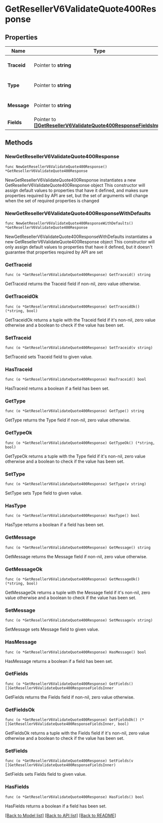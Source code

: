 # GetResellerV6ValidateQuote400Response

## Properties

Name | Type | Description | Notes
------------ | ------------- | ------------- | -------------
**Traceid** | Pointer to **string** | Unique Id to identify error. | [optional] 
**Type** | Pointer to **string** | Describes the type of the error. | [optional] 
**Message** | Pointer to **string** | A detailed error message. | [optional] 
**Fields** | Pointer to [**[]GetResellerV6ValidateQuote400ResponseFieldsInner**](GetResellerV6ValidateQuote400ResponseFieldsInner.md) |  | [optional] 

## Methods

### NewGetResellerV6ValidateQuote400Response

`func NewGetResellerV6ValidateQuote400Response() *GetResellerV6ValidateQuote400Response`

NewGetResellerV6ValidateQuote400Response instantiates a new GetResellerV6ValidateQuote400Response object
This constructor will assign default values to properties that have it defined,
and makes sure properties required by API are set, but the set of arguments
will change when the set of required properties is changed

### NewGetResellerV6ValidateQuote400ResponseWithDefaults

`func NewGetResellerV6ValidateQuote400ResponseWithDefaults() *GetResellerV6ValidateQuote400Response`

NewGetResellerV6ValidateQuote400ResponseWithDefaults instantiates a new GetResellerV6ValidateQuote400Response object
This constructor will only assign default values to properties that have it defined,
but it doesn't guarantee that properties required by API are set

### GetTraceid

`func (o *GetResellerV6ValidateQuote400Response) GetTraceid() string`

GetTraceid returns the Traceid field if non-nil, zero value otherwise.

### GetTraceidOk

`func (o *GetResellerV6ValidateQuote400Response) GetTraceidOk() (*string, bool)`

GetTraceidOk returns a tuple with the Traceid field if it's non-nil, zero value otherwise
and a boolean to check if the value has been set.

### SetTraceid

`func (o *GetResellerV6ValidateQuote400Response) SetTraceid(v string)`

SetTraceid sets Traceid field to given value.

### HasTraceid

`func (o *GetResellerV6ValidateQuote400Response) HasTraceid() bool`

HasTraceid returns a boolean if a field has been set.

### GetType

`func (o *GetResellerV6ValidateQuote400Response) GetType() string`

GetType returns the Type field if non-nil, zero value otherwise.

### GetTypeOk

`func (o *GetResellerV6ValidateQuote400Response) GetTypeOk() (*string, bool)`

GetTypeOk returns a tuple with the Type field if it's non-nil, zero value otherwise
and a boolean to check if the value has been set.

### SetType

`func (o *GetResellerV6ValidateQuote400Response) SetType(v string)`

SetType sets Type field to given value.

### HasType

`func (o *GetResellerV6ValidateQuote400Response) HasType() bool`

HasType returns a boolean if a field has been set.

### GetMessage

`func (o *GetResellerV6ValidateQuote400Response) GetMessage() string`

GetMessage returns the Message field if non-nil, zero value otherwise.

### GetMessageOk

`func (o *GetResellerV6ValidateQuote400Response) GetMessageOk() (*string, bool)`

GetMessageOk returns a tuple with the Message field if it's non-nil, zero value otherwise
and a boolean to check if the value has been set.

### SetMessage

`func (o *GetResellerV6ValidateQuote400Response) SetMessage(v string)`

SetMessage sets Message field to given value.

### HasMessage

`func (o *GetResellerV6ValidateQuote400Response) HasMessage() bool`

HasMessage returns a boolean if a field has been set.

### GetFields

`func (o *GetResellerV6ValidateQuote400Response) GetFields() []GetResellerV6ValidateQuote400ResponseFieldsInner`

GetFields returns the Fields field if non-nil, zero value otherwise.

### GetFieldsOk

`func (o *GetResellerV6ValidateQuote400Response) GetFieldsOk() (*[]GetResellerV6ValidateQuote400ResponseFieldsInner, bool)`

GetFieldsOk returns a tuple with the Fields field if it's non-nil, zero value otherwise
and a boolean to check if the value has been set.

### SetFields

`func (o *GetResellerV6ValidateQuote400Response) SetFields(v []GetResellerV6ValidateQuote400ResponseFieldsInner)`

SetFields sets Fields field to given value.

### HasFields

`func (o *GetResellerV6ValidateQuote400Response) HasFields() bool`

HasFields returns a boolean if a field has been set.


[[Back to Model list]](../README.md#documentation-for-models) [[Back to API list]](../README.md#documentation-for-api-endpoints) [[Back to README]](../README.md)


